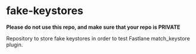 # fake-keystores

**Please do not use this repo, and make sure that your repo is PRIVATE**

Repository to store fake keystores in order to test Fastlane match_keystore plugin.
